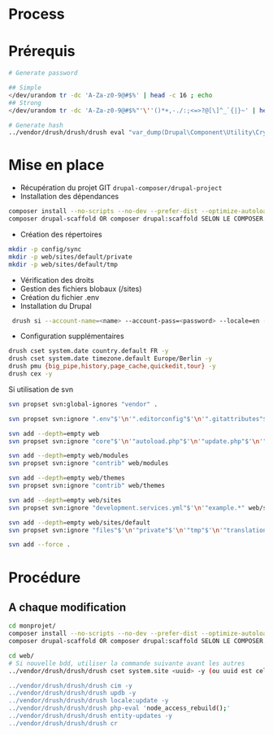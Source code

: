 # Process

# Prérequis

```bash
# Generate password

## Simple
</dev/urandom tr -dc 'A-Za-z0-9@#$%' | head -c 16 ; echo
## Strong
</dev/urandom tr -dc 'A-Za-z0-9@#$%"'\''()*+,-./:;<=>?@[\]^_`{|}~' | head -c 16 ; echo

# Generate hash
../vendor/drush/drush/drush eval "var_dump(Drupal\Component\Utility\Crypt::randomBytesBase64(55))"
```

# Mise en place

 - Récupération du projet GIT `drupal-composer/drupal-project`
 - Installation des dépendances
 
```bash
composer install --no-scripts --no-dev --prefer-dist --optimize-autoloader
composer drupal-scaffold OR composer drupal:scaffold SELON LE COMPOSER.JSON
```

 - Création des répertoires

```bash
mkdir -p config/sync
mkdir -p web/sites/default/private
mkdir -p web/sites/default/tmp
```

 - Vérification des droits
 - Gestion des fichiers blobaux (/sites)
 - Création du fichier .env
 - Installation du Drupal
 
```bash
 drush si --account-name=<name> --account-pass=<password> --locale=en -y
```

 - Configuration supplémentaires
 
```bash
drush cset system.date country.default FR -y
drush cset system.date timezone.default Europe/Berlin -y
drush pmu {big_pipe,history,page_cache,quickedit,tour} -y
drush cex -y
```

Si utilisation de svn
```bash
svn propset svn:global-ignores "vendor" .

svn propset svn:ignore ".env"$'\n'".editorconfig"$'\n'".gitattributes"$'\n'".phpintel"$'\n'"*.sublime-project"$'\n'"*.sublime-workspace"$'\n'".buildpath"$'\n'".DS_Store"$'\n'".idea"$'\n'".project"$'\n'"nbproject" .

svn add --depth=empty web
svn propset svn:ignore "core"$'\n'"autoload.php"$'\n'"update.php"$'\n'"index.php"$'\n'"web.config"$'\n'".*" web

svn add --depth=empty web/modules
svn propset svn:ignore "contrib" web/modules

svn add --depth=empty web/themes
svn propset svn:ignore "contrib" web/themes

svn add --depth=empty web/sites
svn propset svn:ignore "development.services.yml"$'\n'"example.*" web/sites

svn add --depth=empty web/sites/default
svn propset svn:ignore "files"$'\n'"private"$'\n'"tmp"$'\n'"translations"$'\n'"default.*" web/sites/default

svn add --force .
```

# Procédure

## A chaque modification

```bash
cd monprojet/
composer install --no-scripts --no-dev --prefer-dist --optimize-autoloader
composer drupal-scaffold OR composer drupal:scaffold SELON LE COMPOSER.JSON

cd web/
# Si nouvelle bdd, utiliser la commande suivante avant les autres
../vendor/drush/drush/drush cset system.site <uuid> -y (ou uuid est celle de system.site.yml de l'installation du Drupal)

../vendor/drush/drush/drush cim -y
../vendor/drush/drush/drush updb -y
../vendor/drush/drush/drush locale:update -y
../vendor/drush/drush/drush php-eval 'node_access_rebuild();'
../vendor/drush/drush/drush entity-updates -y
../vendor/drush/drush/drush cr
```
